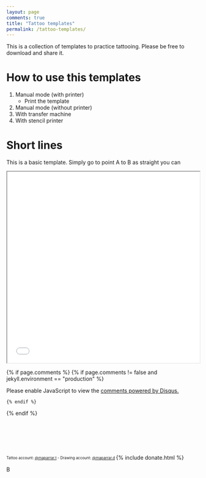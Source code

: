 ```yaml
---
layout: page
comments: true
title: "Tattoo templates"
permalink: /tattoo-templates/
---
```


This is a collection of templates to practice tattooing. Please be free to download and share it.



# How to use this templates
1. Manual mode (with printer)
    - Print the template
2. Manual mode (without printer)
3. With transfer machine
4. With stencil printer

# Short lines
This is a basic template. Simply go to point A to B as straight you can

<iframe src="/resources/files/short_lines.pdf" width="100%" height="500px"></iframe>


{% if page.comments %}
    {% if page.comments != false and jekyll.environment == "production" %}

<div id="disqus_thread"></div>
<script>
    var disqus_config = function () {
        this.page.url = 'https://maparrar.me/tattoo-templates/';
        this.page.identifier = 'tattoo-templates';

        alert("Testing");
        alert(this.page.url);
        alert(this.page.identifier);
    };
    (function() { // DON'T EDIT BELOW THIS LINE
        var d = document, s = d.createElement('script');
        s.src = 'https://maparrar.disqus.com/embed.js';
        s.setAttribute('data-timestamp', +new Date());
        (d.head || d.body).appendChild(s);
    })();
</script>
<noscript>Please enable JavaScript to view the <a href="https://disqus.com/?ref_noscript">comments powered by Disqus.</a></noscript>
                        
    {% endif %}                 
{% endif %}


<br><br><br><br><br>
<sub><sup>
    Tattoo account: <a href="https://www.instagram.com/maparrar.t/" target="_blank">@maparrar.t</a> - 
    Drawing account: <a href="https://www.instagram.com/maparrar.d/" target="_blank">@maparrar.d</a>
</sup></sub>
{% include donate.html %}

B